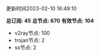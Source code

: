更新时间2023-02-10 16:49:10

**总订阅: 45**
**总节点: 670**
**有效节点: 104**
- v2ray节点: 100
- trojan节点: 2
- ss节点: 2
